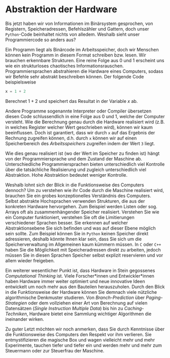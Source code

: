 # Abstraktion der Hardware

Bis jetzt haben wir von Informationen im Binärsystem gesprochen, von Registern, Speicheradressen, Befehlszähler und Gattern, doch unser ``Python``-Code beinhaltet nichts von alledem.
Weshalb sieht unser Programmiercode so anders aus?

Ein Programm liegt als Binärcode im Arbeitsspeicher, doch wir Menschen können kein Programm in diesem Format schreiben bzw. lesen.
Wir brauchen erkennbare Strukturen.
Eine reine Folge aus $0$ und $1$ erscheint uns wie ein strukturloses chaotisches Informationsrauschen.
Programmiersprachen abstrahieren die Hardware eines Computers, sodass wir Befehle sehr abstrakt beschreiben können.
Der folgende Code beispielsweise

```python
x = 1 + 2
```

Berechnet $1 + 2$ und speichert das Resultat in der Variable $x$ ab.

Andere Programme sogenannte Interpreter oder Compiler übersetzen diesen Code schlussendlich in eine Folge aus $0$ und $1$, welche der Computer versteht.
Wie die Berechnung genau durch die Hardware realisiert wird (z.B. in welches Register welcher Wert geschrieben wird), können wir kaum beeinflussen.
Doch ist garantiert, dass wir durch ``x`` auf das Ergebnis der Rechnung zugreifen können, d.h. durch ``x`` können wir auf einen Speicherbereich des *Arbeitsspeichers* zugreifen indem der Wert ``3`` liegt.

Wie dies genau realisiert ist (wo der Wert im Speicher zu finden ist) hängt von der Programmiersprache und dem Zustand der Maschine ab.
Unterschiedliche Programmiersprachen bieten unterschiedlich viel Kontrolle über die tatsächliche Realisierung und zugleich unterschiedlich viel Abstraktion.
Hohe Abstraktion bedeutet weniger Kontrolle.

Weshalb lohnt sich der Blick in die Funktionsweise des Computers dennoch?
Um zu verstehen wie ihr Code durch die Maschine realisiert wird, brauchen Sie ein grobes konzeptionelles Verständnis des Computers.
Selbst abstrakte Hochsprachen verwenden Strukturen, die aus der konkreten Hardware hervorgehen.
Zum Beispiel werden Listen oder sog. Arrays oft als zusammenhängender Speicher realisiert.
Verstehen Sie wie ein Computer funktioniert, verstehen Sie oft die Limitierungen verschiedener Sprachen besser.
Sie erkennen auf welcher Abstraktionsebene Sie sich befinden und was auf dieser Ebene möglich sein sollte.
Zum Beispiel können Sie in ``Python`` keinen Speicher direkt adressieren, deshalb könnte Ihnen klar sein, dass Sie sich um die Speicherverwaltung im Allgemeinen kaum kümmern müssen.
In ``C`` oder ``C++`` haben Sie die Möglichkeit mit Speicheradressen direkt zu arbeiten, jedoch müssen Sie in diesen Sprachen Speicher selbst explizit reservieren und vor allem wieder freigeben.

Ein weiterer wesentlicher Punkt ist, dass Hardware in Stein gegossenes *Computational Thinking* ist.
Viele Forscher\*innen und Entwickler\*innen haben Hardware immer weiter optimiert und neue innovative Ideen entwickelt um noch mehr aus den Bauteilen herauszuholen.
Durch den Blick in die Funktionsweise der Hardware können Sie demnach viele nützliche algorithmische Denkmuster studieren.
Von *Branch-Prediction* über *Paging-Strategien* oder dem vollziehen einer Art von Berechnung auf vielen Datensätzen (*Single Instruction Multiple Data*) bis hin zu *Caching-Techniken*, Hardware bietet eine Sammlung wichtiger Algorithmen die ineinander wirken.

Zu guter Letzt möchten wir noch anmerken, dass Sie durch Kenntnisse über die Funktionsweise des Computers den Respekt vor ihm verlieren.
Sie entmystifizieren die magische Box und wagen vielleicht mehr und mehr Experimente, tauchen tiefer und tiefer ein und werden mehr und mehr zum Steuermann oder zur Steuerfrau der Maschine.
